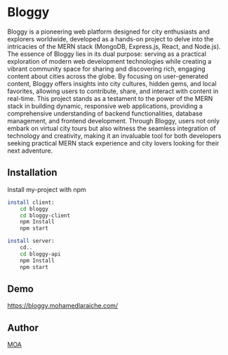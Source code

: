 
# Bloggy

Bloggy is a pioneering web platform designed for city enthusiasts and explorers worldwide, developed as a hands-on project to delve into the intricacies of the MERN stack (MongoDB, Express.js, React, and Node.js). The essence of Bloggy lies in its dual purpose: serving as a practical exploration of modern web development technologies while creating a vibrant community space for sharing and discovering rich, engaging content about cities across the globe. By focusing on user-generated content, Bloggy offers insights into city cultures, hidden gems, and local favorites, allowing users to contribute, share, and interact with content in real-time. This project stands as a testament to the power of the MERN stack in building dynamic, responsive web applications, providing a comprehensive understanding of backend functionalities, database management, and frontend development. Through Bloggy, users not only embark on virtual city tours but also witness the seamless integration of technology and creativity, making it an invaluable tool for both developers seeking practical MERN stack experience and city lovers looking for their next adventure.




## Installation

Install my-project with npm

```bash
install client:
    cd bloggy
    cd bloggy-client
    npm Install
    npm start

install server:
    cd..
    cd bloggy-api
    npm Install
    npm start

```
    


## Demo

https://bloggy.mohamedlaraiche.com/


## Author

[MOA](https://www.mohamedlaraiche.com)
